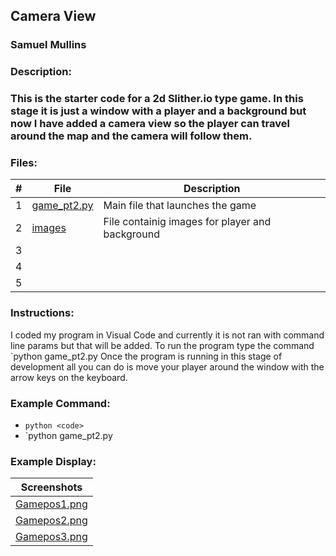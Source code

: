 ## Camera View
### Samuel Mullins
### Description:
### This is the starter code for a 2d Slither.io type game. In this stage it is just a window with a player and a background but now I have added a camera view so the player can travel around the map and the camera will follow them.
### Files:
|   #   | File            | Description                                        |
| :---: | --------------- | -------------------------------------------------- |
|   1   | [game_pt2.py](https://github.com/ssmullins/4443-2D-PyGame-Mullins/blob/master/Assignments/A05.1/game.py) | Main file that launches the game |
|   2   | [images](https://github.com/ssmullins/4443-2D-PyGame-Mullins/tree/master/Assignments/P01.2/Images) | File containig images for player and background
|   3   | 
|   4   | 
|   5   | 
### Instructions:
I coded my program in Visual Code and currently it is not ran with command line params but that will be added.
To run the program type the command `python game_pt2.py
Once the program is running in this stage of development all you can do is move your player around the window with the arrow keys on the keyboard.
### Example Command:
- `python <code>`
- `python game_pt2.py
### Example Display:
 | Screenshots |
 | :---: |
 |[Gamepos1.png](https://github.com/ssmullins/4443-2D-PyGame-Mullins/blob/master/Assignments/A05.1/screenshots/GamePos1.PNG)|
 |[Gamepos2.png](https://github.com/ssmullins/4443-2D-PyGame-Mullins/blob/master/Assignments/A05.1/screenshots/Gamepos2.PNG)|
 |[Gamepos3.png](https://github.com/ssmullins/4443-2D-PyGame-Mullins/blob/master/Assignments/A05.1/screenshots/GamePos3.PNG)|

